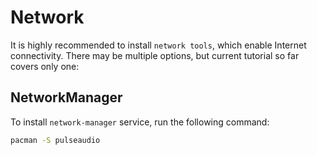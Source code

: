 # Network

It is highly recommended to install `network tools`, which enable Internet connectivity. There may be multiple options, but current tutorial so far covers only one:

## NetworkManager

To install `network-manager` service, run the following command:

```sh
pacman -S pulseaudio
```
